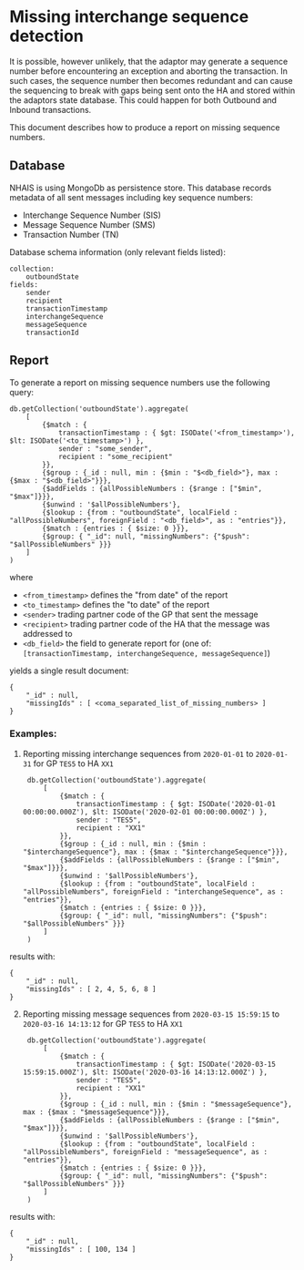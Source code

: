# Missing interchange sequence detection

It is possible, however unlikely, that the adaptor may generate a sequence number before encountering an exception 
and aborting the transaction. In such cases, the sequence number then becomes redundant and can cause 
the sequencing to break with gaps being sent onto the HA and stored within the adaptors state database. 
This could happen for both Outbound and Inbound transactions.

This document describes how to produce a report on missing sequence numbers.

## Database

NHAIS is using MongoDb as persistence store. 
This database records metadata of all sent messages including key sequence numbers:

- Interchange Sequence Number (SIS)
- Message Sequence Number (SMS)
- Transaction Number (TN)

Database schema information (only relevant fields listed):

    collection: 
        outboundState
    fields:
        sender
        recipient
        transactionTimestamp
        interchangeSequence
        messageSequence
        transactionId
         
## Report

To generate a report on missing sequence numbers use the following query:

    db.getCollection('outboundState').aggregate(
        [
            {$match : {
                transactionTimestamp : { $gt: ISODate('<from_timestamp>'), $lt: ISODate('<to_timestamp>') },
                sender : "some_sender",
                recipient : "some_recipient"
            }},
            {$group : {_id : null, min : {$min : "$<db_field>"}, max : {$max : "$<db_field>"}}},
            {$addFields : {allPossibleNumbers : {$range : ["$min", "$max"]}}},
            {$unwind : '$allPossibleNumbers'},
            {$lookup : {from : "outboundState", localField : "allPossibleNumbers", foreignField : "<db_field>", as : "entries"}},
            {$match : {entries : { $size: 0 }}},
            {$group: { "_id": null, "missingNumbers": {"$push": "$allPossibleNumbers" }}}
        ]
    )
    
where

- `<from_timestamp>` defines the "from date" of the report
- `<to_timestamp>` defines the "to date" of the report
- `<sender>` trading partner code of the GP that sent the message
- `<recipient>` trading partner code of the HA that the message was addressed to
- `<db_field>` the field to generate report for (one of: `[transactionTimestamp, interchangeSequence, messageSequence]`)

yields a single result document:

    {
        "_id" : null,
        "missingIds" : [ <coma_separated_list_of_missing_numbers> ]
    }

### Examples:

1. Reporting missing interchange sequences from `2020-01-01` to `2020-01-31` for GP `TES5` to HA `XX1`

        db.getCollection('outboundState').aggregate(
            [
                {$match : {
                    transactionTimestamp : { $gt: ISODate('2020-01-01 00:00:00.000Z'), $lt: ISODate('2020-02-01 00:00:00.000Z') },
                    sender : "TES5",
                    recipient : "XX1"
                }},
                {$group : {_id : null, min : {$min : "$interchangeSequence"}, max : {$max : "$interchangeSequence"}}},
                {$addFields : {allPossibleNumbers : {$range : ["$min", "$max"]}}},
                {$unwind : '$allPossibleNumbers'},
                {$lookup : {from : "outboundState", localField : "allPossibleNumbers", foreignField : "interchangeSequence", as : "entries"}},
                {$match : {entries : { $size: 0 }}},
                {$group: { "_id": null, "missingNumbers": {"$push": "$allPossibleNumbers" }}}
            ]
        )
        
results with:

    {
        "_id" : null,
        "missingIds" : [ 2, 4, 5, 6, 8 ]
    }
        
2. Reporting missing message sequences from `2020-03-15 15:59:15` to `2020-03-16 14:13:12` for GP `TES5` to HA `XX1`

        db.getCollection('outboundState').aggregate(
            [
                {$match : {
                    transactionTimestamp : { $gt: ISODate('2020-03-15 15:59:15.000Z'), $lt: ISODate('2020-03-16 14:13:12.000Z') },
                    sender : "TES5",
                    recipient : "XX1"
                }},
                {$group : {_id : null, min : {$min : "$messageSequence"}, max : {$max : "$messageSequence"}}},
                {$addFields : {allPossibleNumbers : {$range : ["$min", "$max"]}}},
                {$unwind : '$allPossibleNumbers'},
                {$lookup : {from : "outboundState", localField : "allPossibleNumbers", foreignField : "messageSequence", as : "entries"}},
                {$match : {entries : { $size: 0 }}},
                {$group: { "_id": null, "missingNumbers": {"$push": "$allPossibleNumbers" }}}
            ]
        )

results with:

    {
        "_id" : null,
        "missingIds" : [ 100, 134 ]
    }